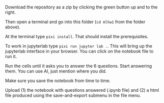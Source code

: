 Download the repository as a zip by clicking the green button up and to the right. 

Then open a terminal and go into this folder (`cd mlhw1` from the folder above).

At the terminal type `pixi install`. That should install the prerequisites.

To work in jupyterlab type `pixi run jupyter lab .`. This will bring up
the jupyterlab interface in your browser. You can click on the notebook file to run it. 

Run the cells until it asks you to answer the 6 questions. Start answering them. You can use
AI, just mention where you did.

Make sure you save the notebook from time to time.

Upload (1) the notebook with questions answered (.ipynb file) and (2) a html file produced using the save-and-export submenu in the file menu.
